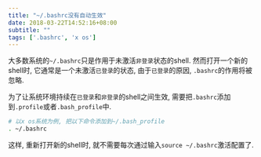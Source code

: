 ```yaml
---
title: "~/.bashrc没有自动生效"
date: 2018-03-22T14:52:16+08:00
subtitle: ""
tags: ['.bashrc', 'x os']
---
```


大多数系统的`~/.bashrc`只是作用于未激活`非登录`状态的shell.
然而打开一个新的shell时, 它通常是一个未激活`已登录`的状态,
由于`已登录`的原因, `.bashrc`的作用将被忽略. 

为了让系统环境持续在`已登录`和`非登录`的shell之间生效,
需要把`.bashrc`添加到`.profile`或者`.bash_profile`中.

```bash
# 以x os系统为例, 把以下命令添加到~/.bash_profile
. ~/.bashrc
```

这样, 重新打开新的shell时, 就不需要每次通过输入`source ~/.bashrc`激活配置了.

